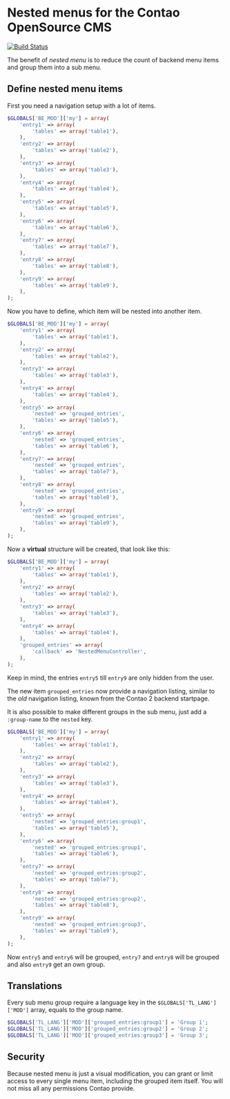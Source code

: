 Nested menus for the Contao OpenSource CMS
==========================================

[![Build Status](https://travis-ci.org/bit3/contao-nested-menu.png?branch=master)](https://travis-ci.org/bit3/contao-nested-menu)

The benefit of *nested menu* is to reduce the count of backend menu items and group them into a sub menu.

Define nested menu items
------------------------

First you need a navigation setup with a lot of items.

```php
$GLOBALS['BE_MOD']['my'] = array(
	'entry1' => array(
		'tables' => array('table1'),
	),
	'entry2' => array(
		'tables' => array('table2'),
	),
	'entry3' => array(
		'tables' => array('table3'),
	),
	'entry4' => array(
		'tables' => array('table4'),
	),
	'entry5' => array(
		'tables' => array('table5'),
	),
	'entry6' => array(
		'tables' => array('table6'),
	),
	'entry7' => array(
		'tables' => array('table7'),
	),
	'entry8' => array(
		'tables' => array('table8'),
	),
	'entry9' => array(
		'tables' => array('table9'),
	),
);
```

Now you have to define, which item will be nested into another item.

```php
$GLOBALS['BE_MOD']['my'] = array(
	'entry1' => array(
		'tables' => array('table1'),
	),
	'entry2' => array(
		'tables' => array('table2'),
	),
	'entry3' => array(
		'tables' => array('table3'),
	),
	'entry4' => array(
		'tables' => array('table4'),
	),
	'entry5' => array(
		'nested' => 'grouped_entries',
		'tables' => array('table5'),
	),
	'entry6' => array(
		'nested' => 'grouped_entries',
		'tables' => array('table6'),
	),
	'entry7' => array(
		'nested' => 'grouped_entries',
		'tables' => array('table7'),
	),
	'entry8' => array(
		'nested' => 'grouped_entries',
		'tables' => array('table8'),
	),
	'entry9' => array(
		'nested' => 'grouped_entries',
		'tables' => array('table9'),
	),
);
```

Now a **virtual** structure will be created, that look like this:

```php
$GLOBALS['BE_MOD']['my'] = array(
	'entry1' => array(
		'tables' => array('table1'),
	),
	'entry2' => array(
		'tables' => array('table2'),
	),
	'entry3' => array(
		'tables' => array('table3'),
	),
	'entry4' => array(
		'tables' => array('table4'),
	),
	'grouped_entries' => array(
		'callback' => 'NestedMenuController',
	),
);
```

Keep in mind, the entries `entry5` till `entry9` are only hidden from the user.

The new item `grouped_entries` now provide a navigation listing,
similar to the *old* navigation listing, known from the Contao 2 backend startpage.

It is also possible to make different groups in the sub menu, just add a `:group-name` to the `nested` key.

```php
$GLOBALS['BE_MOD']['my'] = array(
	'entry1' => array(
		'tables' => array('table1'),
	),
	'entry2' => array(
		'tables' => array('table2'),
	),
	'entry3' => array(
		'tables' => array('table3'),
	),
	'entry4' => array(
		'tables' => array('table4'),
	),
	'entry5' => array(
		'nested' => 'grouped_entries:group1',
		'tables' => array('table5'),
	),
	'entry6' => array(
		'nested' => 'grouped_entries:group1',
		'tables' => array('table6'),
	),
	'entry7' => array(
		'nested' => 'grouped_entries:group2',
		'tables' => array('table7'),
	),
	'entry8' => array(
		'nested' => 'grouped_entries:group2',
		'tables' => array('table8'),
	),
	'entry9' => array(
		'nested' => 'grouped_entries:group3',
		'tables' => array('table9'),
	),
);
```

Now `entry5` and `entry6` will be grouped, `entry7` and `entry8` will be grouped and also `entry9` get an own group.

Translations
------------

Every sub menu group require a language key in the `$GLOBALS['TL_LANG']['MOD']` array, equals to the group name.

```php
$GLOBALS['TL_LANG']['MOD']['grouped_entries:group1'] = 'Group 1';
$GLOBALS['TL_LANG']['MOD']['grouped_entries:group2'] = 'Group 2';
$GLOBALS['TL_LANG']['MOD']['grouped_entries:group3'] = 'Group 3';
```

Security
--------

Because nested menu is just a visual modification, you can grant or limit access to every single menu item, including the grouped item itself.
You will not miss all any permissions Contao provide.
